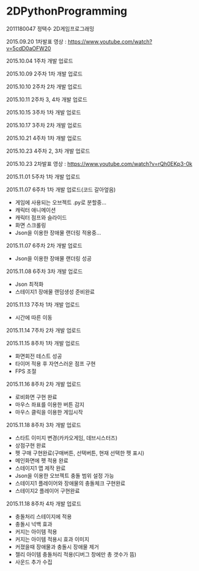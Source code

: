 # 2DPythonProgramming

2011180047 정택수 2D게임프로그래밍

2015.09.20 1차발표 영상 : https://www.youtube.com/watch?v=5cdD0aOFW20

2015.10.04 1주차 개발 업로드

2015.10.09 2주차 1차 개발 업로드

2015.10.10 2주차 2차 개발 업로드

2015.10.11 2주차 3, 4차 개발 업로드

2015.10.15 3주차 1차 개발 업로드

2015.10.17 3주차 2차 개발 업로드

2015.10.21 4주차 1차 개발 업로드

2015.10.23 4주차 2, 3차 개발 업로드

2015.10.23 2차발표 영상 : https://www.youtube.com/watch?v=rQh0EKp3-0k

2015.11.01 5주차 1차 개발 업로드

2015.11.07 6주차 1차 개발 업로드(코드 갈아엎음)
- 게임에 사용되는 오브젝트 .py로 분할중...
- 캐릭터 애니메이션
- 캐릭터 점프와 슬라이드
- 화면 스크롤링
- Json을 이용한 장애물 랜더링 적용중...

2015.11.07 6주차 2차 개발 업로드
- Json을 이용한 장애물 랜더링 성공

2015.11.08 6주차 3차 개발 업로드
- Json 최적화
- 스테이지1 장애물 랜덤생성 준비완료

2015.11.13 7주차 1차 개발 업로드
- 시간에 따른 이동

2015.11.14 7주차 2차 개발 업로드

2015.11.15 8주차 1차 개발 업로드
- 화면회전 테스트 성공
- 타이머 적용 후 자연스러운 점프 구현
- FPS 조절

2015.11.16 8주차 2차 개발 업로드
- 로비화면 구현 완료
- 마우스 좌표를 이용한 버튼 감지
- 마우스 클릭을 이용한 게임시작

2015.11.18 8주차 3차 개발 업로드
- 스타트 이미지 변경(카카오게임, 데브시스터즈)
- 상점구현 완료
- 펫 구매 구현완료(구매버튼, 선택버튼, 현재 선택한 펫 표시)
- 메인화면에 펫 적용 완료
- 스테이지1 맵 제작 완료
- Json을 이용한 오브젝트 충돌 범위 설정 가능
- 스테이지1 플레이어와 장애물의 충돌체크 구현완료
- 스테이지2 플레이어 구현완료

2015.11.18 8주차 4차 개발 업로드
- 충돌처리 스테이지에 적용
- 충돌시 넉백 효과
- 커지는 아이템 적용
- 커지는 아이템 적용시 효과 이미지
- 커졌을때 장애물과 충돌시 장애물 제거
- 젤리 아이템 충돌처리 적용(디버그 창에만 총 갯수가 뜸)
- 사운드 추가 수집

